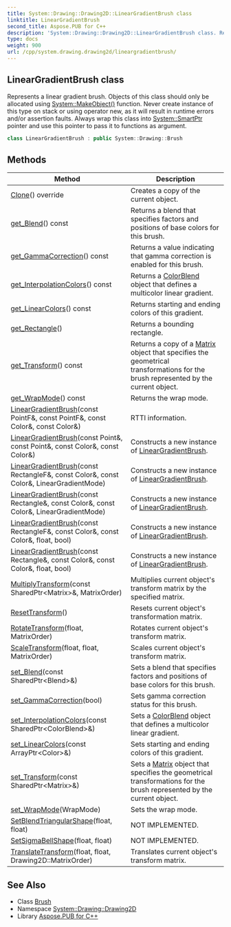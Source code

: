 ```yaml
---
title: System::Drawing::Drawing2D::LinearGradientBrush class
linktitle: LinearGradientBrush
second_title: Aspose.PUB for C++
description: 'System::Drawing::Drawing2D::LinearGradientBrush class. Represents a linear gradient brush. Objects of this class should only be allocated using System::MakeObject() function. Never create instance of this type on stack or using operator new, as it will result in runtime errors and/or assertion faults. Always wrap this class into System::SmartPtr pointer and use this pointer to pass it to functions as argument in C++.'
type: docs
weight: 900
url: /cpp/system.drawing.drawing2d/lineargradientbrush/
---
```

## LinearGradientBrush class


Represents a linear gradient brush. Objects of this class should only be allocated using [System::MakeObject()](../../system/makeobject/) function. Never create instance of this type on stack or using operator new, as it will result in runtime errors and/or assertion faults. Always wrap this class into [System::SmartPtr](../../system/smartptr/) pointer and use this pointer to pass it to functions as argument.

```cpp
class LinearGradientBrush : public System::Drawing::Brush
```

## Methods

| Method | Description |
| --- | --- |
| [Clone](./clone/)() override | Creates a copy of the current object. |
| [get_Blend](./get_blend/)() const | Returns a blend that specifies factors and positions of base colors for this brush. |
| [get_GammaCorrection](./get_gammacorrection/)() const | Returns a value indicating that gamma correction is enabled for this brush. |
| [get_InterpolationColors](./get_interpolationcolors/)() const | Returns a [ColorBlend](../colorblend/) object that defines a multicolor linear gradient. |
| [get_LinearColors](./get_linearcolors/)() const | Returns starting and ending colors of this gradient. |
| [get_Rectangle](./get_rectangle/)() | Returns a bounding rectangle. |
| [get_Transform](./get_transform/)() const | Returns a copy of a [Matrix](../matrix/) object that specifies the geometrical transformations for the brush represented by the current object. |
| [get_WrapMode](./get_wrapmode/)() const | Returns the wrap mode. |
| [LinearGradientBrush](./lineargradientbrush/)(const PointF\&, const PointF\&, const Color\&, const Color\&) | RTTI information. |
| [LinearGradientBrush](./lineargradientbrush/)(const Point\&, const Point\&, const Color\&, const Color\&) | Constructs a new instance of [LinearGradientBrush](./). |
| [LinearGradientBrush](./lineargradientbrush/)(const RectangleF\&, const Color\&, const Color\&, LinearGradientMode) | Constructs a new instance of [LinearGradientBrush](./). |
| [LinearGradientBrush](./lineargradientbrush/)(const Rectangle\&, const Color\&, const Color\&, LinearGradientMode) | Constructs a new instance of [LinearGradientBrush](./). |
| [LinearGradientBrush](./lineargradientbrush/)(const RectangleF\&, const Color\&, const Color\&, float, bool) | Constructs a new instance of [LinearGradientBrush](./). |
| [LinearGradientBrush](./lineargradientbrush/)(const Rectangle\&, const Color\&, const Color\&, float, bool) | Constructs a new instance of [LinearGradientBrush](./). |
| [MultiplyTransform](./multiplytransform/)(const SharedPtr\<Matrix\>\&, MatrixOrder) | Multiplies current object's transform matrix by the specified matrix. |
| [ResetTransform](./resettransform/)() | Resets current object's transformation matrix. |
| [RotateTransform](./rotatetransform/)(float, MatrixOrder) | Rotates current object's transform matrix. |
| [ScaleTransform](./scaletransform/)(float, float, MatrixOrder) | Scales current object's transform matrix. |
| [set_Blend](./set_blend/)(const SharedPtr\<Blend\>\&) | Sets a blend that specifies factors and positions of base colors for this brush. |
| [set_GammaCorrection](./set_gammacorrection/)(bool) | Sets gamma correction status for this brush. |
| [set_InterpolationColors](./set_interpolationcolors/)(const SharedPtr\<ColorBlend\>\&) | Sets a [ColorBlend](../colorblend/) object that defines a multicolor linear gradient. |
| [set_LinearColors](./set_linearcolors/)(const ArrayPtr\<Color\>\&) | Sets starting and ending colors of this gradient. |
| [set_Transform](./set_transform/)(const SharedPtr\<Matrix\>\&) | Sets a [Matrix](../matrix/) object that specifies the geometrical transformations for the brush represented by the current object. |
| [set_WrapMode](./set_wrapmode/)(WrapMode) | Sets the wrap mode. |
| [SetBlendTriangularShape](./setblendtriangularshape/)(float, float) | NOT IMPLEMENTED. |
| [SetSigmaBellShape](./setsigmabellshape/)(float, float) | NOT IMPLEMENTED. |
| [TranslateTransform](./translatetransform/)(float, float, Drawing2D::MatrixOrder) | Translates current object's transform matrix. |
## See Also

* Class [Brush](../../system.drawing/brush/)
* Namespace [System::Drawing::Drawing2D](../)
* Library [Aspose.PUB for C++](../../)
